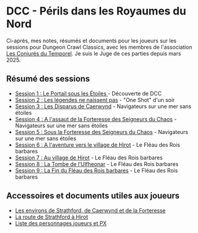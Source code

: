 # DCC - Périls dans les Royaumes du Nord

Ci-après, mes notes, résumés et documents pour les joueurs sur les sessions pour Dungeon Crawl Classics, avec les membres de l'association [Les Conjurés du Temporel](https://conjurestemporel.fr/). Je suis le Juge de ces parties depuis mars 2025.

## Résumé des sessions

- [Session 1 : Le Portail sous les &Eacute;toiles ](./dcc_cdt_2025_03_14) - Découverte de DCC
- [Session 2 : Les légendes ne naissent pas](./dcc_cdt_2025_03_31) - "One Shot" d'un soir
- [Session 3 : Les Disparus de Caerwynd](./dcc_cdt_2025_04_18) - Navigateurs sur une mer sans étoiles
- [Session 4 : A l'assaut de la Forteresse des Seigneurs du Chaos](./dcc_cdt_2025_05_02) - Navigateurs sur une mer sans étoiles
- [Session 5 : Sous la Forteresse des Seigneurs du Chaos](./dcc_cdt_2025_05_16) - Navigateurs sur une mer sans étoiles
- [Session 6 : A l'aventure vers le village de Hirot](./dcc_cdt_2025_06_13) - Le Fléau des Rois barbares
- [Session 7 : Au village de Hirot](./dcc_cdt_2025_09_19) - Le Fléau des Rois barbares
- [Session 8 : La Tombe de l’Ulfheonar](./dcc_cdt_2025_10_03) - Le Fléau des Rois barbares
- [Session 9 : La Fin du Fléau des Rois barbares](./dcc_cdt_2025_10_17) - Le Fléau des Rois barbares

## Accessoires et documents utiles aux joueurs

- [Les environs de Strathford, de Caerwynd et de la Forteresse](./assets/strathford_caerwynd-r.jpg)
- [La route de Strathford à Hirot](./assets/strathford_hirot-r.jpg)
- [Liste des personnages joueurs et PX](./dcc_cdt_persos)

